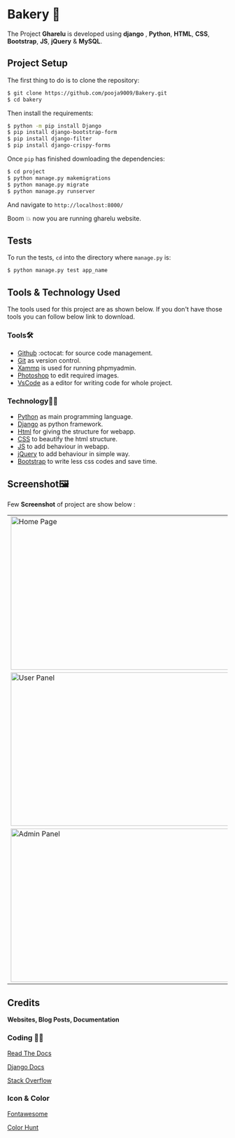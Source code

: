 # Bakery :cake:

The Project **Gharelu** is developed using **django** , **Python**, **HTML**, **CSS**, **Bootstrap**, **JS**, **jQuery** &amp; **MySQL**.

## Project Setup

The first thing to do is to clone the repository:

```sh
$ git clone https://github.com/pooja9009/Bakery.git
$ cd bakery
```

Then install the requirements:

```sh
$ python -m pip install Django
$ pip install django-bootstrap-form
$ pip install django-filter
$ pip install django-crispy-forms 
```



Once `pip` has finished downloading the dependencies:
```sh
$ cd project
$ python manage.py makemigrations
$ python manage.py migrate
$ python manage.py runserver
```
And navigate to `http://localhost:8000/`


Boom :boom: now you are running gharelu website. 

## Tests

To run the tests, `cd` into the directory where `manage.py` is:
```sh
$ python manage.py test app_name
```


 ## Tools & Technology Used
 
 The tools used for this project are as shown below. If you don't have those tools you can follow below link to download.
 
 ### Tools🛠
 
 - [Github](https://github.com/signup?ref_cta=Sign+up&ref_loc=header+logged+out&ref_page=%2F&source=header-home) :octocat: for source code management.
 - [Git](https://git-scm.com/downloads) as version control.
 - [Xammp](https://dev.mysql.com/downloads/workbench/) is used for running phpmyadmin.
 - [Photoshop](https://www.adobe.com/products/photoshop/free-trial-download.html) to edit required images.
 - [VsCode](https://code.visualstudio.com/) as a editor for writing code for whole project.

 
 ### Technology👨‍💻
 
 - [Python](https://www.python.org/) as main programming language.
 - [Django](https://www.djangoproject.com/) as python framework.
 - [Html](https://html.com/) for giving the structure for webapp.
 - [CSS](https://www.w3schools.com/Css/) to beautify the html structure.
 - [JS](https://www.javascript.com/) to add behaviour in webapp.
 - [jQuery](https://jquery.com/) to add behaviour in simple way.
 - [Bootstrap](https://getbootstrap.com/) to write less css codes and save time.


 ## Screenshot🖼
 Few **Screenshot** of project are show below :
<table>

   <tr>
    <td><img src='image-readme/home.png' alt="Home Page"  height='350' width='600'> </td>
   </tr>
  <tr>
    <td><img src='image-readme/user.png' alt="User Panel" height='350' width='600'></td>
  </tr>
  <tr>
    <td><img src='image-readme/admin.png' alt="Admin Panel" height='350' width='600'></td>
  </tr>
  
  
 </table>
 

## Credits
**Websites, Blog Posts, Documentation**

### Coding 👨‍💻

[Read The Docs](https://django-docs.readthedocs.io/en/latest/) 

[Django Docs](https://docs.djangoproject.com/en/4.0/)

[Stack Overflow](https://stackoverflow.com/)


### Icon & Color 
[Fontawesome](https://fontawesome.com/v4.7/icons/)

[Color Hunt](https://colorhunt.co/palettes/black)
